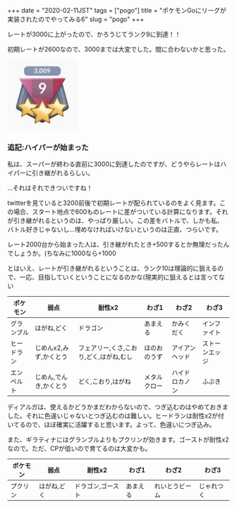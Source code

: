 +++
date = "2020-02-11JST"
tags = ["pogo"]
title = "ポケモンGoにリーグが実装されたのでやってみる6"
slug = "pogo"
+++

レートが3000に上がったので、かろうじてランク9に到達！！

初期レートが2600なので、3000までは大変でした。間に合わないかと思った。

![](https://github.com/syui/mstdn.page/raw/master/img/mastodon/media_attachments/files/000/000/115/original/c63b32fda1d5829a.jpg)

### 追記:ハイパーが始まった

私は、スーパーが終わる直前に3000に到達したのですが、どうやらレートはハイパーに引き継がれるらしい。

...それはそれできついですね！

twitterを見ていると3200前後で初期レートが配られているのをよく見ます。この場合、スタート地点で600ものレートに差がついている計算になります。それが引き継がれるというのは、やっぱり厳しい。この差をバトルで、しかも私、バトル好きじゃないし...埋めなければいけないというのは正直、つらいです。

レート2000台から始まった人は、引き継がれたとき+500するとか無理だったんでしょうか。(ちなみに1000なら+1000

とはいえ、レートが引き継がれるということは、ランク10は理論的に狙えるので、一応、目指していくということになるのかな(現実的に狙えるとは言ってない

|ポケモン|弱点|耐性x2|わざ1|わざ2|わざ3|
|---|---|---|---|---|---|
|グランブル|はがね,どく|ドラゴン|あまえる|かみくだく|インファイト|
|ヒードラン|じめんx2,みず,かくとう|フェアリー,くさ,こおり,どく,はがね,むし|ほのおのうず|アイアンヘッド|ストーンエッジ|
|エンペルト|じめん,でんき,かくとう|どく,こおり,はがね|メタルクロー|ハイドロカノン|ふぶき|

ディアルガは、使えるかどうかまだわからないので、つぎ込むのはやめておきました。それに色違いじゃないとつぎ込むのは難しい。ヒードランは耐性x2が付いてるので、ほぼ確実に活躍すると思います。よって、色違いにつぎ込み。

また、ギラティナにはグランブルよりもプクリンが効きます。ゴーストが耐性x2なので。ただ、CPが低いので育てるのは大変かも。

|ポケモン|弱点|耐性x2|わざ1|わざ2|わざ3|
|---|---|---|---|---|---|
|プクリン|はがね,どく|ドラゴン,ゴースト|あまえる|れいとうビーム|じゃれつく|
